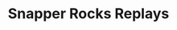 ---
layout: child_layout/surfcams_replays
title: Snapper Rocks Replays
permalink: /surfcams/snapper-rocks/replays/
user_type: public
premium: false
theme: theme-public
---